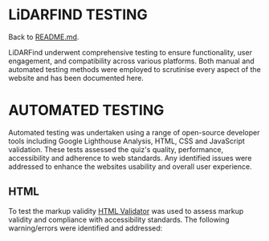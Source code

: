 # LiDARFIND TESTING

 Back to [README.md](ReadME.md).

 LiDARFind underwent comprehensive testing to ensure functionality, user engagement, and compatibility across various platforms. Both manual and automated testing methods were employed to scrutinise every aspect of the website and has been documented here.

 # AUTOMATED TESTING
 Automated testing was undertaken using a range of open-source developer tools including Google Lighthouse Analysis, HTML, CSS and JavaScript validation. These tests assessed the quiz's quality, performance, accessibility and adherence to web standards. Any identified issues were addressed to enhance the websites usability and overall user experience.

 ## HTML

 To test the markup validity [HTML Validator](https://validator.w3.org/) was used to assess markup validity and compliance with accessibility standards. The following warning/errors were identified and addressed: